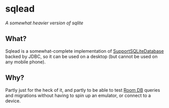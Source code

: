 # sqlead

*A somewhat heavier version of sqlite*

## What?

Sqlead is a somewhat-complete implementation of [SupportSQLiteDatabase][1]
backed by JDBC, so it can be used on a desktop (but cannot be used on
any mobile phone).

## Why?

Partly just for the heck of it, and partly to be able to test [Room DB][2]
queries and migrations without having to spin up an emulator, or connect
to a device.


[1]: https://developer.android.com/reference/android/arch/persistence/db/SupportSQLiteDatabase.html
[2]: https://developer.android.com/topic/libraries/architecture/room.html
